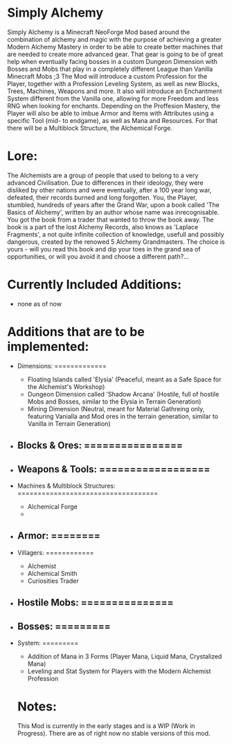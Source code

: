 Simply Alchemy
==============

Simply Alchemy is a Minecraft NeoForge Mod based around the combination of alchemy and magic with the purpose of achieving a greater
Modern Alchemy Mastery in order to be able to create better machines that are needed to create more advanced gear. That gear is going
to be of great help when eventually facing bosses in a custom Dungeon Dimension with Bosses and Mobs that play in a completely
different League than Vanilla Minecraft Mobs ;3
The Mod will introduce a custom Profession for the Player, together with a Profession Leveling System, as well as new Blocks, Trees,
Machines, Weapons and more. It also will introduce an Enchantment System different from the Vanilla one, allowing for more Freedom and
less RNG when looking for enchants. Depending on the Proffesion Mastery, the Player will also be able to imbue Armor and Items with
Attributes using a specific Tool (mid- to endgame), as well as Mana and Resources. For that there will be a Multiblock Structure, the
Alchemical Forge.

Lore:
=====

The Alchemists are a group of people that used to belong to a very advanced Civilisation. Due to differences in their ideology, they
were disliked by other nations and were eventually, after a 100 year long war, defeated, their records burned and long forgotten. You,
the Player, stumbled, hundreds of years after the Grand War, upon a book called 'The Basics of Alchemy', written by an author whose name
was inrecognisable. You got the book from a trader that wanted to throw the book away. The book is a part of the lost Alchemy Records,
also knows as 'Laplace Fragments', a not quite infinite collection of knowledge, usefull and possibly dangerous, created by the renowed
5 Alchemy Grandmasters. The choice is yours - will you read this book and dip your toes in the grand sea of opportunities, or will you
avoid it and choose a different path?...

Currently Included Additions:
=============================

- none as of now

Additions that are to be implemented:
=====================================

- Dimensions:
=============
  - Floating Islands called 'Elysia' (Peaceful, meant as a Safe Space for the Alchemist's Workshop)
  - Dungeon Dimension called 'Shadow Arcana' (Hostile, full of hostile Mobs and Bosses, similar to the Elysia in Terrain Generation)
  - Mining Dimension (Neutral, meant for Material Gathreing only, featuring Vanialla and Mod ores in the terrain generation, similar
    to Vanilla in Terrain Generation)

- Blocks & Ores:
================
  - 

- Weapons & Tools:
==================
  -  

- Machines & Multiblock Structures:
===================================
  - Alchemical Forge
  -  
 
- Armor:
========
  - 
  
- Villagers:
============
  - Alchemist
  - Alchemical Smith
  - Curiosities Trader
 
- Hostile Mobs:
===============
  - 

- Bosses:
=========
  - 
    
- System:
=========
  - Addition of Mana in 3 Forms (Player Mana, Liquid Mana, Crystalized Mana)
  - Leveling and Stat System for Players with the Modern Alchemist Profession

  Notes:
  ======

  This Mod is currently in the early stages and is a WIP (Work in Progress). There are as of right now no stable versions of this mod.
